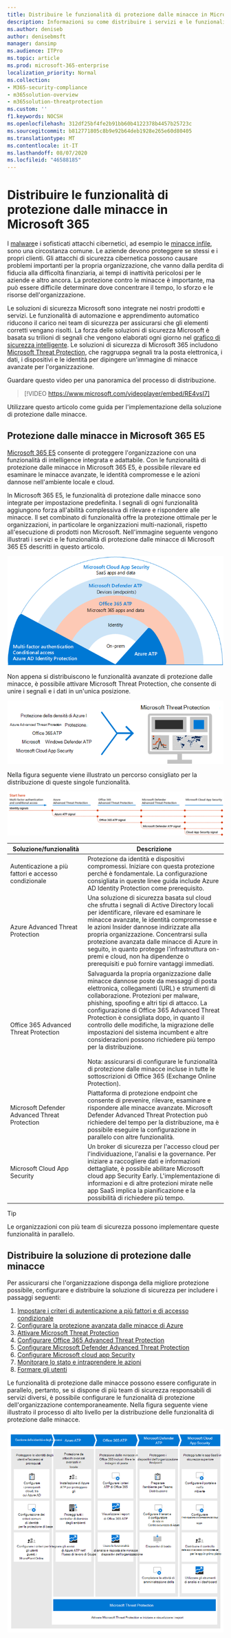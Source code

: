 ```yaml
---
title: Distribuire le funzionalità di protezione dalle minacce in Microsoft 365
description: Informazioni su come distribuire i servizi e le funzionalità di protezione dalle minacce in Microsoft 365 E5.
ms.author: deniseb
author: denisebmsft
manager: dansimp
ms.audience: ITPro
ms.topic: article
ms.prod: microsoft-365-enterprise
localization_priority: Normal
ms.collection:
- M365-security-compliance
- m365solution-overview
- m365solution-threatprotection
ms.custom: ''
f1.keywords: NOCSH
ms.openlocfilehash: 312df25bf4fe2b91bb60b4122378b4457b25723c
ms.sourcegitcommit: b812771805c8b9e92b64deb1928e265e60d80405
ms.translationtype: MT
ms.contentlocale: it-IT
ms.lasthandoff: 08/07/2020
ms.locfileid: "46588185"
---
```

# <a name="deploy-threat-protection-capabilities-across-microsoft-365"></a>Distribuire le funzionalità di protezione dalle minacce in Microsoft 365

I [malware](https://docs.microsoft.com/windows/security/threat-protection/intelligence/understanding-malware)e i sofisticati attacchi cibernetici, ad esempio le [minacce infile](https://docs.microsoft.com/windows/security/threat-protection/intelligence/fileless-threats), sono una circostanza comune. Le aziende devono proteggere se stessi e i propri clienti. Gli attacchi di sicurezza cibernetica possono causare problemi importanti per la propria organizzazione, che vanno dalla perdita di fiducia alla difficoltà finanziaria, ai tempi di inattività pericolosi per le aziende e altro ancora. La protezione contro le minacce è importante, ma può essere difficile determinare dove concentrare il tempo, lo sforzo e le risorse dell'organizzazione. 

Le soluzioni di sicurezza Microsoft sono integrate nei nostri prodotti e servizi. Le funzionalità di automazione e apprendimento automatico riducono il carico nei team di sicurezza per assicurarsi che gli elementi corretti vengano risolti. La forza delle soluzioni di sicurezza Microsoft è basata su trilioni di segnali che vengono elaborati ogni giorno nel [grafico di sicurezza intelligente](https://cloud-platform-assets.azurewebsites.net/intelligent-security-graph). Le soluzioni di sicurezza di Microsoft 365 includono [Microsoft Threat Protection](https://docs.microsoft.com/microsoft-365/security/mtp/microsoft-threat-protection), che raggruppa segnali tra la posta elettronica, i dati, i dispositivi e le identità per dipingere un'immagine di minacce avanzate per l'organizzazione.

Guardare questo video per una panoramica del processo di distribuzione.

> [!VIDEO https://www.microsoft.com/videoplayer/embed/RE4vsI7]

Utilizzare questo articolo come guida per l'implementazione della soluzione di protezione dalle minacce.

## <a name="threat-protection-in-microsoft-365-e5"></a>Protezione dalle minacce in Microsoft 365 E5

[Microsoft 365 E5](https://www.microsoft.com/microsoft-365/enterprise-e5-business-software?activetab=pivot%3aoverviewtab) consente di proteggere l'organizzazione con una funzionalità di intelligence integrata e adattabile. Con le funzionalità di protezione dalle minacce in Microsoft 365 E5, è possibile rilevare ed esaminare le minacce avanzate, le identità compromesse e le azioni dannose nell'ambiente locale e cloud.

In Microsoft 365 E5, le funzionalità di protezione dalle minacce sono integrate per impostazione predefinita. I segnali di ogni funzionalità aggiungono forza all'abilità complessiva di rilevare e rispondere alle minacce. Il set combinato di funzionalità offre la protezione ottimale per le organizzazioni, in particolare le organizzazioni multi-nazionali, rispetto all'esecuzione di prodotti non Microsoft. Nell'immagine seguente vengono illustrati i servizi e le funzionalità di protezione dalle minacce di Microsoft 365 E5 descritti in questo articolo.

![Panoramica di Microsoft Threat Protection](../media/solutions-architecture-center/deploy-threat-protection-across-m365-overview.png)

Non appena si distribuiscono le funzionalità avanzate di protezione dalle minacce, è possibile attivare Microsoft Threat Protection, che consente di unire i segnali e i dati in un'unica posizione. 

![Illustrazione concettuale del dashboard di Microsoft Threat Protection](../media/solutions-architecture-center/deploy-threat-protection-across-m365-mtp.png)

Nella figura seguente viene illustrato un percorso consigliato per la distribuzione di queste singole funzionalità. 

![Segnali di protezione dalle minacce di M365](../media/solutions-architecture-center/deploy-threat-protection-across-m365.png)

|Soluzione/funzionalità  |Descrizione  |
|---------|---------|
|Autenticazione a più fattori e accesso condizionale     |Protezione da identità e dispositivi compromessi. Iniziare con questa protezione perché è fondamentale. La configurazione consigliata in queste linee guida include Azure AD Identity Protection come prerequisito.     |
|Azure Advanced Threat Protection     |  Una soluzione di sicurezza basata sul cloud che sfrutta i segnali di Active Directory locali per identificare, rilevare ed esaminare le minacce avanzate, le identità compromesse e le azioni Insider dannose indirizzate alla propria organizzazione. Concentrarsi sulla protezione avanzata dalle minacce di Azure in seguito, in quanto protegge l'infrastruttura on-premi e cloud, non ha dipendenze o prerequisiti e può fornire vantaggi immediati.       | 
|Office 365 Advanced Threat Protection     | Salvaguarda la propria organizzazione dalle minacce dannose poste da messaggi di posta elettronica, collegamenti (URL) e strumenti di collaborazione. Protezioni per malware, phishing, spoofing e altri tipi di attacco. La configurazione di Office 365 Advanced Threat Protection è consigliata dopo, in quanto il controllo delle modifiche, la migrazione delle impostazioni del sistema incumbent e altre considerazioni possono richiedere più tempo per la distribuzione. <br><br>Nota: assicurarsi di configurare le funzionalità di protezione dalle minacce incluse in tutte le sottoscrizioni di Office 365 (Exchange Online Protection).       |
|Microsoft Defender Advanced Threat Protection    | Piattaforma di protezione endpoint che consente di prevenire, rilevare, esaminare e rispondere alle minacce avanzate. Microsoft Defender Advanced Threat Protection può richiedere del tempo per la distribuzione, ma è possibile eseguire la configurazione in parallelo con altre funzionalità.   |
|Microsoft Cloud App Security     |   Un broker di sicurezza per l'accesso cloud per l'individuazione, l'analisi e la governance. Per iniziare a raccogliere dati e informazioni dettagliate, è possibile abilitare Microsoft cloud app Security Early. L'implementazione di informazioni e di altre protezioni mirate nelle app SaaS implica la pianificazione e la possibilità di richiedere più tempo.       | 

> [!TIP]
> Le organizzazioni con più team di sicurezza possono implementare queste funzionalità in parallelo.

## <a name="deploy-your-threat-protection-solution"></a>Distribuire la soluzione di protezione dalle minacce

Per assicurarsi che l'organizzazione disponga della migliore protezione possibile, configurare e distribuire la soluzione di sicurezza per includere i passaggi seguenti:

1. [Impostare i criteri di autenticazione a più fattori e di accesso condizionale](deploy-threat-protection-configure.md#step-1-set-up-multi-factor-authentication-and-conditional-access-policies)
2. [Configurare la protezione avanzata dalle minacce di Azure](deploy-threat-protection-configure.md#step-2-configure-azure-advanced-threat-protection)
3. [Attivare Microsoft Threat Protection](deploy-threat-protection-configure.md#step-3-turn-on-microsoft-threat-protection)
4. [Configurare Office 365 Advanced Threat Protection](deploy-threat-protection-configure.md#step-4-configure-office-365-advanced-threat-protection)
5. [Configurare Microsoft Defender Advanced Threat Protection](deploy-threat-protection-configure.md#step-5-configure-microsoft-defender-advanced-threat-protection)
6. [Configurare Microsoft cloud app Security](deploy-threat-protection-configure.md#step-6-configure-microsoft-cloud-app-security)
7. [Monitorare lo stato e intraprendere le azioni](deploy-threat-protection-configure.md#step-7-monitor-status-and-take-actions)
8. [Formare gli utenti](deploy-threat-protection-configure.md#step-8-train-users)

Le funzionalità di protezione dalle minacce possono essere configurate in parallelo, pertanto, se si dispone di più team di sicurezza responsabili di servizi diversi, è possibile configurare le funzionalità di protezione dell'organizzazione contemporaneamente. Nella figura seguente viene illustrato il processo di alto livello per la distribuzione delle funzionalità di protezione dalle minacce. 

![Processo di distribuzione delle funzionalità di protezione dalle minacce](../media/solutions-architecture-center/deploy-threat-protection-across-m365-grid.png) 


